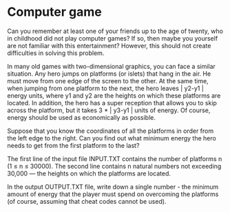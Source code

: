 # Computer game

Can you remember at least one of your friends up to the age of twenty, who in childhood did not play computer games? If so, then maybe you yourself are not familiar with this entertainment? However, this should not create difficulties in solving this problem.

In many old games with two-dimensional graphics, you can face a similar situation. Any hero jumps on platforms (or islets) that hang in the air. He must move from one edge of the screen to the other. At the same time, when jumping from one platform to the next, the hero leaves | y2-y1 | energy units, where y1 and y2 are the heights on which these platforms are located. In addition, the hero has a super reception that allows you to skip across the platform, but it takes 3 * | y3-y1 | units of energy. Of course, energy should be used as economically as possible.

Suppose that you know the coordinates of all the platforms in order from the left edge to the right. Can you find out what minimum energy the hero needs to get from the first platform to the last?

The first line of the input file INPUT.TXT contains the number of platforms n (1 ≤ n ≤ 30000). The second line contains n natural numbers not exceeding 30,000 — the heights on which the platforms are located.

In the output OUTPUT.TXT file, write down a single number - the minimum amount of energy that the player must spend on overcoming the platforms (of course, assuming that cheat codes cannot be used).
